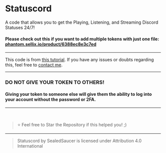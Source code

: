 # Statuscord

A code that allows you to get the Playing, Listening, and Streaming Discord Statuses 24/7!

#### Please check out this if you want to add multiple tokens with just one file: [phantom.sellix.io/product/6388ec8e3c7ed](https://phantom.sellix.io/product/6388ec8e3c7ed)

---

This code is from [this tutorial](https://youtu.be/aWW2xp2i54g). If you have any issues or doubts regarding this, feel free to [contact me](https://phantom.fr.to/verify).

---

### DO NOT GIVE YOUR TOKEN TO OTHERS!

#### Giving your token to someone else will give them the ability to log into your account without the password or 2FA.

---

</br>

> ⭐ Feel free to Star the Repository if this helped you! ;)

----

> Statuscord by SealedSaucer is licensed under Attribution 4.0 International 
